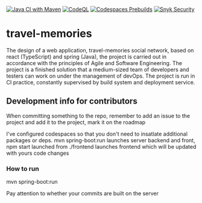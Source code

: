 [![Java CI with Maven](https://github.com/ReactorSpring/travel-memories/actions/workflows/maven.yml/badge.svg)](https://github.com/ReactorSpring/travel-memories/actions/workflows/maven.yml) [![CodeQL](https://github.com/ReactorSpring/travel-memories/actions/workflows/github-code-scanning/codeql/badge.svg)](https://github.com/ReactorSpring/travel-memories/actions/workflows/github-code-scanning/codeql) [![Codespaces Prebuilds](https://github.com/ReactorSpring/travel-memories/actions/workflows/codespaces/create_codespaces_prebuilds/badge.svg)](https://github.com/ReactorSpring/travel-memories/actions/workflows/codespaces/create_codespaces_prebuilds) [![Snyk Security](https://github.com/ReactorSpring/travel-memories/actions/workflows/snyk-security.yml/badge.svg)](https://github.com/ReactorSpring/travel-memories/actions/workflows/snyk-security.yml)
# travel-memories

The design of a web application, travel-memories social network, based on react (TypeScript) and spring (Java), the project is carried out in accordance with the principles of Agile and Software Engineering. The project is a finished solution that a medium-sized team of developers and testers can work on under the management of devOps. The project is run in CI practice, constantly supervised by build system and deployment service.

## Development info for contributors
When committing something to the repo, remember to add an issue to the project and add it to the project, mark it on the roadmap

I've configured codespaces so that you don't need to insatlate additional packages or deps.
mvn spring-boot:run launches server backend and front, npm start launched from ./frontend launches frontend which will be updated with yours code changes

### How to run  
mvn spring-boot:run  

Pay attention to whether your commits are built on the server

